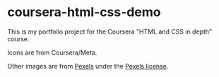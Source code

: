 # coursera-html-css-demo
This is my portfolio project for the Coursera "HTML and CSS in depth"
course.

Icons are from Coursera/Meta.

Other images are from [Pexels](https://www.pexels.com) under the [Pexels license](https://www.pexels.com/license).
